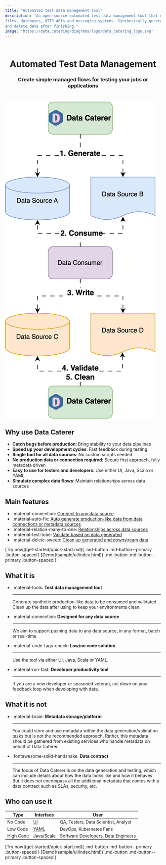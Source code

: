 ```yaml
---
title: "Automated test data management tool"
description: "An open-source automated test data management tool that can automatically discover, generate and validate for
files, databases, HTTP APIs and messaging systems. Synthetically generate production-like data, verify via data quality rules
and delete data after finishing."
image: "https://data.catering/diagrams/logo/data_catering_logo.svg"
---
```


<h1 align="center" style="padding-top: 25px;"><b>Automated Test Data Management</b></h1>
<h3 align="center" style="padding-bottom: 25px">Create simple managed flows for testing your jobs or applications</h3>

<picture class="center-content">
<source media="(min-width: 650px)" srcset="diagrams/index/high_level_flow-run-config-basic-flow-basic-flow.svg">
<img src="diagrams/index/high_level_flow-run-config-basic-flow-basic-flow-vertical.svg"
alt="Data Caterer generate, validate and clean data testing flow">
</picture>

## Why use Data Caterer

- **Catch bugs before production**: Bring stability to your data pipelines
- **Speed up your development cycles**: Fast feedback during testing
- **Single tool for all data sources**: No custom scripts needed
- **No production data or connection required**: Secure first approach, fully metadata driven
- **Easy to use for testers and developers**: Use either UI, Java, Scala or YAML
- **Simulate complex data flows**: Maintain relationships across data sources

## Main features

- :material-connection: [Connect to any data source](docs/connection.md)
- :material-auto-fix: [Auto generate production-like data from data connections or metadata sources](docs/guide/scenario/auto-generate-connection.md)
- :material-relation-many-to-one: [Relationships across data sources](docs/generator/foreign-key.md)
- :material-test-tube: [Validate based on data generated](docs/validation.md)
- :material-delete-sweep: [Clean up generated and downstream data](docs/delete-data.md)

<span class="center-content">
[Try now](get-started/quick-start.md){ .md-button .md-button--primary .button-spaced }
[Demo](sample/ui/index.html){ .md-button .md-button--primary .button-spaced }
</span>

## What it is

<div class="grid cards" markdown>

-   :material-tools: __Test data management tool__

    ---

    Generate synthetic production-like data to be consumed and validated. Clean up the data after using to keep your 
    environments clean.

-   :material-connection: __Designed for any data source__

    ---

    We aim to support pushing data to any data source, in any format, batch or real-time.

-   :material-code-tags-check: __Low/no code solution__

    ---

    Use the tool via either UI, Java, Scala or YAML.

-   :material-run-fast: __Developer productivity tool__

    ---

    If you are a new developer or seasoned veteran, cut down on your feedback loop when developing with data.

</div>

## What it is not

<div class="grid cards" markdown>

-   :material-brain: __Metadata storage/platform__

    ---

    You could store and use metadata within the data generation/validation tasks but is not the recommended approach.
    Rather, this metadata should be gathered from existing services who handle metadata on behalf of Data Caterer.

-   :fontawesome-solid-handshake: __Data contract__

    ---

    The focus of Data Caterer is on the data generation and testing, which can include details about how the data looks
    like and how it behaves. But it does not encompass all the additional metadata that comes with a data contract such
    as SLAs, security, etc.

</div>

## Who can use it

| Type      | Interface                                              | User                                 |
|-----------|--------------------------------------------------------|--------------------------------------|
| No Code   | [UI](get-started/quick-start.md#windows)               | QA, Testers, Data Scientist, Analyst |
| Low Code  | [YAML](get-started/quick-start.md#yaml)                | DevOps, Kubernetes Fans              |
| High Code | [Java/Scala](get-started/quick-start.md#javascala-api) | Software Developers, Data Engineers  |

<span class="center-content">
[Try now](get-started/quick-start.md){ .md-button .md-button--primary .button-spaced }
[Demo](sample/ui/index.html){ .md-button .md-button--primary .button-spaced }
</span>
